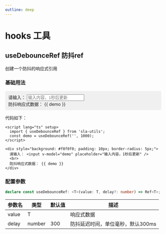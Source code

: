 ```yaml
---
outline: deep
---
```


# hooks 工具

## useDebounceRef 防抖ref

创建一个防抖的响应式引用

### 基础用法

<script lang="ts" setup>
import { useDebounceRef } from 'sla-utils'; 
const demo = useDebounceRef('', 1000);
</script>

<div style="background: #f0f0f0; padding: 10px; border-radius: 5px;">
    请输入： <input v-model="demo" placeholder="输入内容，1秒后更新" />
    <br>
    防抖响应式数据： {{ demo }}
</div>

代码如下：

```vue
<script lang="ts" setup>
  import { useDebounceRef } from 'sla-utils';
  const demo = useDebounceRef('', 1000);
</script>

<div style="background: #f0f0f0; padding: 10px; border-radius: 5px;">
  请输入： <input v-model="demo" placeholder="输入内容，1秒后更新" />
  <br>
  防抖响应式数据： {{ demo }}
</div>
```

### 配置参数

```ts
declare const useDebounceRef: <T>(value: T, delay?: number) => Ref<T>;
```

| 参数名 | 类型     | 默认值 | 描述         |
|-----|--------|-----|------------|
|  value   | T      |   | 响应式数据 |
|  delay   | number | 300  | 防抖延迟时间，单位毫秒，默认300ms |
